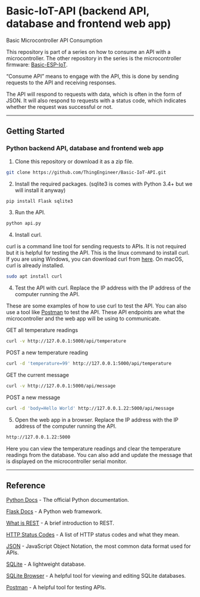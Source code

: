 # Basic-IoT-API (backend API, database and frontend web app) 
Basic Microcontroller API Consumption

This repository is part of a series on how to consume an API with a microcontroller. The other repository in the series is the microcontroller firmware: [Basic-ESP-IoT](https://github.com/ThingEngineer/Basic-ESP-IoT).

“Consume API” means to engage with the API, this is done by sending requests to the API and receiving responses. 

The API will respond to requests with data, which is often in the form of JSON. It will also respond to requests with a status code, which indicates whether the request was successful or not.

---
## Getting Started
### Python backend API, database and frontend web app
1) Clone this repository or download it as a zip file.
```sh
git clone https://github.com/ThingEngineer/Basic-IoT-API.git
```
2) Install the required packages. (sqlite3 is comes with Python 3.4+ but we will install it anyway) 
```sh
pip install Flask sqlite3
```
3) Run the API.
```sh
python api.py
```
4) Install curl. 

curl is a command line tool for sending requests to APIs. It is not required but it is helpful for testing the API. This is the linux command to install curl. If you are using Windows, you can download curl from [here](https://curl.haxx.se/windows/). On macOS, curl is already installed.
```sh
sudo apt install curl
```
4) Test the API with curl. Replace the IP address with the IP address of the computer running the API.

These are some examples of how to use curl to test the API. You can also use a tool like [Postman](https://www.postman.com) to test the API. These API endpoints are what the microcontroller and the web app will be using to communicate.

GET all temperature readings
```sh
curl -v http://127.0.0.1:5000/api/temperature
```
POST a new temperature reading
```sh
curl -d 'temperature=99' http://127.0.0.1:5000/api/temperature
```
GET the current message
```sh
curl -v http://127.0.0.1:5000/api/message
```
POST a new message
```sh
curl -d 'body=Hello World' http://127.0.0.1.22:5000/api/message
```
5) Open the web app in a browser. Replace the IP address with the IP address of the computer running the API.
```sh
http://127.0.0.1.22:5000
```
Here you can view the temperature readings and clear the temperature readings from the database. You can also add and update the message that is displayed on the microcontroller serial monitor.

---
## Reference
[Python Docs](https://docs.python.org/3/) - The official Python documentation.

[Flask Docs](https://flask.palletsprojects.com/en/1.1.x/) - A Python web framework.

[What is REST](https://restfulapi.net) - A brief introduction to REST.

[HTTP Status Codes](https://httpstatuses.com) - A list of HTTP status codes and what they mean.

[JSON](https://www.json.org/json-en.html) - JavaScript Object Notation, the most common data format used for APIs.

[SQLite](https://www.sqlite.org/index.html) - A lightweight database.

[SQLite Browser](https://sqlitebrowser.org) - A helpful tool for viewing and editing SQLite databases.

[Postman](https://www.postman.com) - A helpful tool for testing APIs.